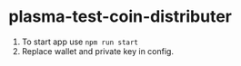 # plasma-test-coin-distributer

1. To start app use `npm run start`
2. Replace wallet and private key in config.
